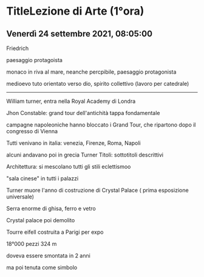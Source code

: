 # TitleLezione di Arte (1°ora)
## Venerdì 24 settembre 2021, 08:05:00


Friedrich

paesaggio protagoista

monaco in riva al mare, neanche percpibile, paesaggio protagonista

medioevo tuto orientato verso dio, spirito collettivo (lavoro per catedrale)

---

William turner, entra nella Royal Academy di Londra


Jhon Constable: grand tour dell'antichità
tappa fondamentale

campagne napoleoniche hanno bloccato i Grand Tour, che ripartono dopo il congresso di Vienna


Tutti venivano in italia: venezia, Firenze, Roma, Napoli

alcuni andavano poi in grecia
Turner
Titoli: sottotitoli descrittivi


Architettura: si mescolano tutti gli stili
eclettismoo

"sala cinese" in tutti i palazzi

Turner muore l'anno di costruzione di Crystal Palace ( prima esposizione universale)

Serra enorme di ghisa, ferro e vetro

Crystal palace poi demolito

Tourre eifell costruita a Parigi per expo

18°000 pezzi
324 m

doveva essere smontata in 2 anni

ma poi tenuta come simbolo


<!--stackedit_data:
eyJoaXN0b3J5IjpbNjM3NjI4NjA1LC0xNTU0MDk1ODYyLC0xMj
gwMjE3MTA3LC01NDQ0MDg5MTVdfQ==
-->